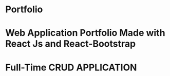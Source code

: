 # Portfolio
# Web Application Portfolio Made with React Js and React-Bootstrap 
# Full-Time CRUD APPLICATION
